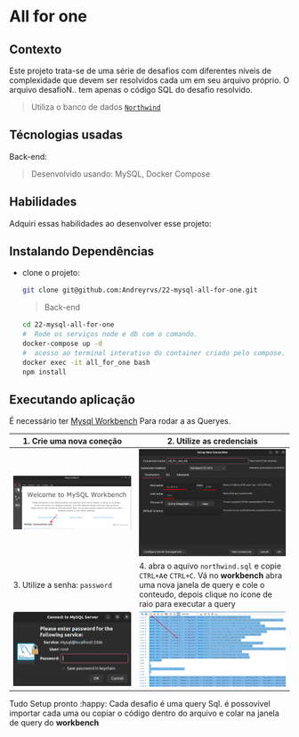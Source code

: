 # All for one

## Contexto

Este projeto trata-se de uma série de desafios com diferentes níveis de complexidade que devem ser resolvidos cada um em seu arquivo próprio. O arquivo desafioN.. tem apenas o código SQL do desafio resolvido.

> Utiliza o banco de dados [`Northwind`](northwind.sql)

## Técnologias usadas

Back-end:
> Desenvolvido usando: MySQL, Docker Compose

## Habilidades

Adquiri essas habilidades ao desenvolver esse projeto:

## Instalando Dependências

- clone o projeto:

  ```bash
  git clone git@github.com:Andreyrvs/22-mysql-all-for-one.git
  ```

  > Back-end

  ```bash
  cd 22-mysql-all-for-one
  #  Rode os serviços node e db com o comando.
  docker-compose up -d
  #  acesso ao terminal interativo do container criado pelo compose.
  docker exec -it all_for_one bash
  npm install
  ```

## Executando aplicação

É necessário ter [Mysql Workbench](https://www.mysql.com/products/workbench/) Para rodar a as Queryes.

| 1. Crie uma nova coneção | 2. Utilize as credenciais |
| ----------- | ----------- |
| ![New Connection](./aplicacao-01.png) | ![Setup Connection](./aplicacao-02.png) |
| 3. Utilize a senha: `password`  | 4. abra o aquivo `northwind.sql` e copie `CTRL+A`e `CTRL+C`. Vá no **workbench** abra uma nova janela de query e cole o conteudo, depois clique no ícone de raio para executar a query|
| ![Conect To Mysql Server](./aplicacao-03.png) | ![Home](./aplicacao-04.png) |

Tudo Setup pronto :happy:
Cada desafio é uma query Sql. é possovivel importar cada uma ou copiar o código dentro do arquivo e colar na janela de query do **workbench**
